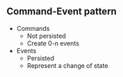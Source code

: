 ## Command-Event pattern

- Commands
  - Not persisted
  - Create 0-n events
- Events
  - Persisted
  - Represent a change of state

